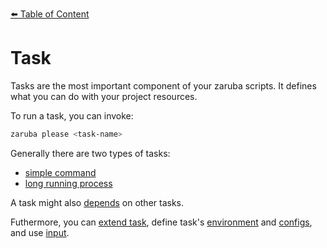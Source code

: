 [⬅️ Table of Content](../../../README.md)

# Task

Tasks are the most important component of your zaruba scripts. It defines what you can do with your project resources.

To run a task, you can invoke:

```bash
zaruba please <task-name>
```

Generally there are two types of tasks:

* [simple command](simple-command.md)
* [long running process](long-running-process.md)

A task might also [depends](define-task-dependies.md) on other tasks.

Futhermore, you can [extend task](extend-task.md), define task's [environment](task-envs/README.md) and [configs](task-configs/README.md), and use [input](task-inputs.md).